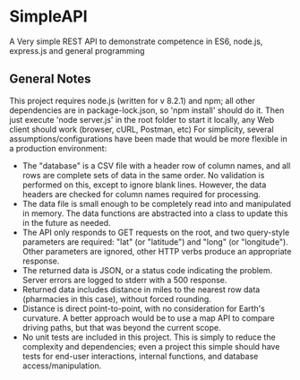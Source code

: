 # SimpleAPI
A Very simple REST API to demonstrate competence in ES6, node.js, express.js and general programming

## General Notes

This project requires node.js (written for v 8.2.1) and npm; all other dependencies are in package-lock.json, so 'npm install' should do it. Then just execute 'node server.js' in the root folder to start it locally, any Web client should work (browser, cURL, Postman, etc)
For simplicity, several assumptions/configurations have been made that would be more flexible in a production environment:
* The "database" is a CSV file with a header row of column names, and all rows are complete sets of data in the same order. No validation is performed on this, except to ignore blank lines. However, the data headers are checked for column names required for processing.
* The data file is small enough to be completely read into and manipulated in memory. The data functions are abstracted into a class to update this in the future as needed.
* The API only responds to GET requests on the root, and two query-style parameters are required: "lat" (or "latitude") and "long" (or "longitude"). Other parameters are ignored, other HTTP verbs produce an appropriate response.
* The returned data is JSON, or a status code indicating the problem. Server errors are logged to stderr with a 500 response.
* Returned data includes distance in miles to the nearest row data (pharmacies in this case), without forced rounding.
* Distance is direct point-to-point, with no consideration for Earth's curvature. A better approach would be to use a map API to compare driving paths, but that was beyond the current scope.
* No unit tests are included in this project. This is simply to reduce the complexity and dependencies; even a project this simple should have tests for end-user interactions, internal functions, and database access/manipulation.
